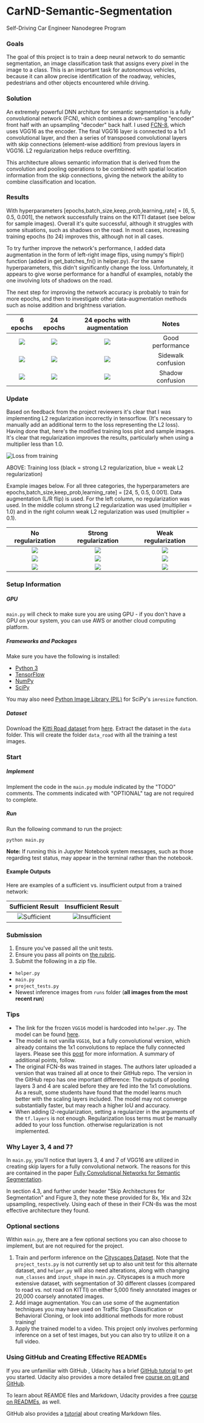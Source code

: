 # CarND-Semantic-Segmentation
Self-Driving Car Engineer Nanodegree Program
   
### Goals

The goal of this project is to train a deep neural network to do semantic segmentation, an image classification task that assigns every pixel in the image to a class. This is an important task for autonomous vehicles, because it can allow precise identification of the roadway, vehicles, pedestrians and other objects encountered while driving. 

### Solution

An extremely powerful DNN architure for semantic segmentation is a fully convolutional network (FCN), which combines a down-sampling "encoder" front half with an upsampling "decoder" back half. I used [FCN-8](https://people.eecs.berkeley.edu/~jonlong/long_shelhamer_fcn.pdf), which uses VGG16 as the encoder. The final VGG16 layer is connected to a 1x1 convolutional layer, and then a series of transposed convolutional layers with skip connections (element-wise addition) from previous layers in VGG16. L2 regularization helps reduce overfitting.

This architecture allows semantic information that is derived from the convolution and pooling operations to be combined with spatial location information from the skip connections, giving the network the ability to combine classification and location.

### Results

With hyperparameters [epochs,batch_size,keep_prob,learning_rate] = [6, 5, 0.5, 0.001], the network successfully trains on the KITTI dataset (see below for sample images). Overall it's quite successful, although it struggles with some situations, such as shadows on the road. In most cases, increasing training epochs (to 24) improves this, although not in all cases.

To try further improve the network's performance, I added data augmentation in the form of left-right image flips, using numpy's fliplr() function (added in get_batches_fn() in helper.py). For the same hyperparameters, this didn't significantly change the loss. Unfortunately, it appears to give worse performance for a handful of examples, notably the one involving lots of shadows on the road. 

The next step for improving the network accuracy is probably to train for more epochs, and then to investigate other data-augmentation methods such as noise addition and brightness variation.

6 epochs                           | 24 epochs                          | 24 epochs with augmentation        | Notes
:----------------------------------:|:----------------------------------:|:----------------------------------:|:-------------------:
![](examples/um_000000_06.png)         | ![](examples/um_000000_24.png)     | ![](examples/um_000000_24_aug.png) | Good performance
![](examples/um_000010_06.png)         | ![](examples/um_000010_24.png)     | ![](examples/um_000010_24_aug.png) | Sidewalk confusion
![](examples/um_000070_06.png)         | ![](examples/um_000070_24.png)     | ![](examples/um_000070_24_aug.png) | Shadow confusion

### Update

Based on feedback from the project reviewers it's clear that I was implementing L2 regularization incorrectly in tensorflow. (It's necessary to manually add an additional term to the loss representing the L2 loss). Having done that, here's the modified training loss plot and sample images. It's clear that regularization improves the results, particularly when using a multiplier less than 1.0.

![Loss from training](examples/loss_plot_L2.png)

ABOVE: Training loss (black = strong L2 regularization, blue = weak L2 regularization)

Example images below. For all three categories, the hyperparameters are epochs,batch_size,keep_prob,learning_rate] = [24, 5, 0.5, 0.001]. Data augmentation (L/R flip) is used. For the left column, no regularization was used. In the middle column strong L2 regularization was used (multiplier = 1.0) and in the right column weak L2 regularization was used (multiplier = 0.1).

| No regularization | Strong regularization | Weak regularization
:----------------------------------:|:----------------------------------:|:----------------------------------: 
![](examples/um_000000_24.png) | ![](examples/um_000000_24_aug_L2_1.0.png) | ![](examples/um_000000_24_aug_L2_0.1.png) 
![](examples/um_000010_24.png) | ![](examples/um_000010_24_aug_L2_1.0.png) | ![](examples/um_000010_24_aug_L2_0.1.png) 
![](examples/um_000070_24.png) | ![](examples/um_000070_24_aug_L2_1.0.png) | ![](examples/um_000070_24_aug_L2_0.1.png) 


### Setup Information
##### GPU
`main.py` will check to make sure you are using GPU - if you don't have a GPU on your system, you can use AWS or another cloud computing platform.
##### Frameworks and Packages
Make sure you have the following is installed:
 - [Python 3](https://www.python.org/)
 - [TensorFlow](https://www.tensorflow.org/)
 - [NumPy](http://www.numpy.org/)
 - [SciPy](https://www.scipy.org/)

You may also need [Python Image Library (PIL)](https://pillow.readthedocs.io/) for SciPy's `imresize` function.

##### Dataset
Download the [Kitti Road dataset](http://www.cvlibs.net/datasets/kitti/eval_road.php) from [here](http://www.cvlibs.net/download.php?file=data_road.zip).  Extract the dataset in the `data` folder.  This will create the folder `data_road` with all the training a test images.

### Start
##### Implement
Implement the code in the `main.py` module indicated by the "TODO" comments.
The comments indicated with "OPTIONAL" tag are not required to complete.
##### Run
Run the following command to run the project:
```
python main.py
```
**Note:** If running this in Jupyter Notebook system messages, such as those regarding test status, may appear in the terminal rather than the notebook.

#### Example Outputs
Here are examples of a sufficient vs. insufficient output from a trained network:

Sufficient Result          |  Insufficient Result
:-------------------------:|:-------------------------:
![Sufficient](./examples/sufficient_result.png)  |  ![Insufficient](./examples/insufficient_result.png)

### Submission
1. Ensure you've passed all the unit tests.
2. Ensure you pass all points on [the rubric](https://review.udacity.com/#!/rubrics/989/view).
3. Submit the following in a zip file.
 - `helper.py`
 - `main.py`
 - `project_tests.py`
 - Newest inference images from `runs` folder  (**all images from the most recent run**)
 
### Tips
- The link for the frozen `VGG16` model is hardcoded into `helper.py`.  The model can be found [here](https://s3-us-west-1.amazonaws.com/udacity-selfdrivingcar/vgg.zip).
- The model is not vanilla `VGG16`, but a fully convolutional version, which already contains the 1x1 convolutions to replace the fully connected layers. Please see this [post](https://s3-us-west-1.amazonaws.com/udacity-selfdrivingcar/forum_archive/Semantic_Segmentation_advice.pdf) for more information.  A summary of additional points, follow. 
- The original FCN-8s was trained in stages. The authors later uploaded a version that was trained all at once to their GitHub repo.  The version in the GitHub repo has one important difference: The outputs of pooling layers 3 and 4 are scaled before they are fed into the 1x1 convolutions.  As a result, some students have found that the model learns much better with the scaling layers included. The model may not converge substantially faster, but may reach a higher IoU and accuracy. 
- When adding l2-regularization, setting a regularizer in the arguments of the `tf.layers` is not enough. Regularization loss terms must be manually added to your loss function. otherwise regularization is not implemented.

### Why Layer 3, 4 and 7?
In `main.py`, you'll notice that layers 3, 4 and 7 of VGG16 are utilized in creating skip layers for a fully convolutional network. The reasons for this are contained in the paper [Fully Convolutional Networks for Semantic Segmentation](https://arxiv.org/pdf/1605.06211.pdf).

In section 4.3, and further under header "Skip Architectures for Segmentation" and Figure 3, they note these provided for 8x, 16x and 32x upsampling, respectively. Using each of these in their FCN-8s was the most effective architecture they found. 

### Optional sections
Within `main.py`, there are a few optional sections you can also choose to implement, but are not required for the project.

1. Train and perform inference on the [Cityscapes Dataset](https://www.cityscapes-dataset.com/). Note that the `project_tests.py` is not currently set up to also unit test for this alternate dataset, and `helper.py` will also need alterations, along with changing `num_classes` and `input_shape` in `main.py`. Cityscapes is a much more extensive dataset, with segmentation of 30 different classes (compared to road vs. not road on KITTI) on either 5,000 finely annotated images or 20,000 coarsely annotated images.
2. Add image augmentation. You can use some of the augmentation techniques you may have used on Traffic Sign Classification or Behavioral Cloning, or look into additional methods for more robust training!
3. Apply the trained model to a video. This project only involves performing inference on a set of test images, but you can also try to utilize it on a full video.
 
### Using GitHub and Creating Effective READMEs
If you are unfamiliar with GitHub , Udacity has a brief [GitHub tutorial](http://blog.udacity.com/2015/06/a-beginners-git-github-tutorial.html) to get you started. Udacity also provides a more detailed free [course on git and GitHub](https://www.udacity.com/course/how-to-use-git-and-github--ud775).

To learn about REAMDE files and Markdown, Udacity provides a free [course on READMEs](https://www.udacity.com/courses/ud777), as well. 

GitHub also provides a [tutorial](https://guides.github.com/features/mastering-markdown/) about creating Markdown files.

